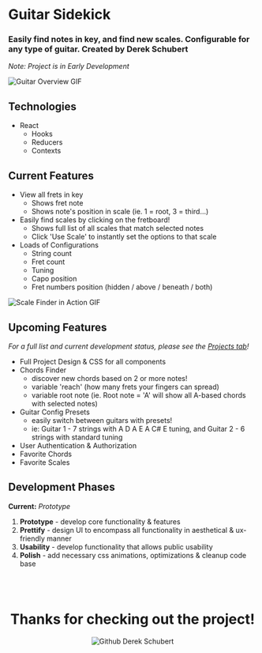 # Guitar Sidekick
### Easily find notes in key, and find new scales. Configurable for any type of guitar. Created by Derek Schubert

_Note: Project is in Early Development_

![Guitar Overview GIF](https://firebasestorage.googleapis.com/v0/b/derekschubert-1e55f.appspot.com/o/github-resources%2Fguitar%2Foverview.gif?alt=media&token=d8fce58e-090d-46af-bd7f-066b98a451d2 "Guitar Overview")

## Technologies
* React
  * Hooks
  * Reducers
  * Contexts

## Current Features
* View all frets in key
  * Shows fret note
  * Shows note's position in scale (ie. 1 = root, 3 = third...)
* Easily find scales by clicking on the fretboard!
  * Shows full list of all scales that match selected notes
  * Click 'Use Scale' to instantly set the options to that scale
* Loads of Configurations
  * String count
  * Fret count
  * Tuning
  * Capo position
  * Fret numbers position (hidden / above / beneath / both)


![Scale Finder in Action GIF](https://firebasestorage.googleapis.com/v0/b/derekschubert-1e55f.appspot.com/o/github-resources%2Fguitar%2Fscalefinder.gif?alt=media&token=0c8fed0f-64e9-471d-a75b-9de829f39b9c "Guitar Sidekick's Scale Finder")


## Upcoming Features
*For a full list and current development status, please see the [Projects tab](https://github.com/derekschubert/trello/projects/1 "Trello Project Board")!*
* Full Project Design & CSS for all components
* Chords Finder
  * discover new chords based on 2 or more notes!
  * variable 'reach' (how many frets your fingers can spread)
  * variable root note (ie. Root note = 'A' will show all A-based chords with selected notes)
* Guitar Config Presets
  * easily switch between guitars with presets!
  * ie: Guitar 1 - 7 strings with A D A E A C# E tuning, and Guitar 2 - 6 strings with standard tuning
* User Authentication & Authorization
* Favorite Chords
* Favorite Scales

## Development Phases
**Current:** _Prototype_
1. **Prototype** - develop core functionality & features
1. **Prettify** - design UI to encompass all functionality in aesthetical & ux-friendly manner
1. **Usability** - develop functionality that allows public usability
1. **Polish** - add necessary css animations, optimizations & cleanup code base

<div align="center">
  <br /><br />
  <h1>Thanks for checking out the project!</h1>
  <img src="https://firebasestorage.googleapis.com/v0/b/derekschubert-1e55f.appspot.com/o/github-resources%2FGithub%20Logo.png?alt=media&token=0a11a654-6c4a-4421-ad09-292d7cc2aa4c" alt="Github Derek Schubert" title="Thank you <3"/>
</div>
